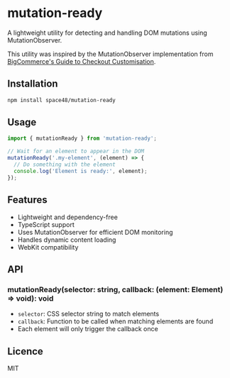 # mutation-ready

A lightweight utility for detecting and handling DOM mutations using MutationObserver.

This utility was inspired by the MutationObserver implementation from [BigCommerce's Guide to Checkout Customisation](https://medium.com/bigcommerce-developer-blog/the-complete-guide-to-checkout-customisation-on-bigcommerce-6b566bc36fa9#f957).

## Installation

```bash
npm install space48/mutation-ready
```

## Usage

```typescript
import { mutationReady } from 'mutation-ready';

// Wait for an element to appear in the DOM
mutationReady('.my-element', (element) => {
  // Do something with the element
  console.log('Element is ready:', element);
});
```

## Features

- Lightweight and dependency-free
- TypeScript support
- Uses MutationObserver for efficient DOM monitoring
- Handles dynamic content loading
- WebKit compatibility

## API

### mutationReady(selector: string, callback: (element: Element) => void): void

- `selector`: CSS selector string to match elements
- `callback`: Function to be called when matching elements are found
- Each element will only trigger the callback once

## Licence

MIT
